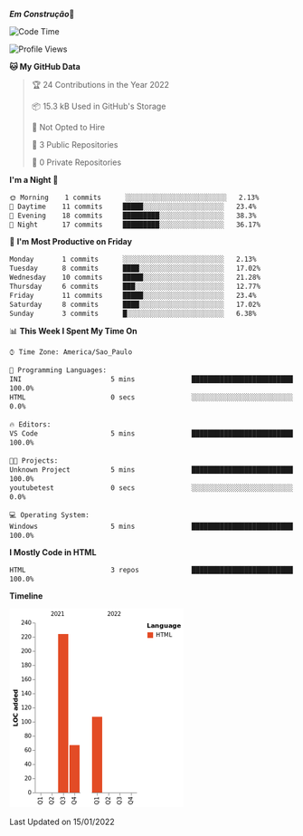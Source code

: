 ***Em Construção***🔧


  <!--START_SECTION:waka-->
![Code Time](http://img.shields.io/badge/Code%20Time-5%20mins-blue)

![Profile Views](http://img.shields.io/badge/Profile%20Views-5-blue)

**🐱 My GitHub Data** 

> 🏆 24 Contributions in the Year 2022
 > 
> 📦 15.3 kB Used in GitHub's Storage 
 > 
> 🚫 Not Opted to Hire
 > 
> 📜 3 Public Repositories 
 > 
> 🔑 0 Private Repositories  
 > 
**I'm a Night 🦉** 

```text
🌞 Morning    1 commits      ░░░░░░░░░░░░░░░░░░░░░░░░░   2.13% 
🌆 Daytime    11 commits     █████░░░░░░░░░░░░░░░░░░░░   23.4% 
🌃 Evening    18 commits     █████████░░░░░░░░░░░░░░░░   38.3% 
🌙 Night      17 commits     █████████░░░░░░░░░░░░░░░░   36.17%

```
📅 **I'm Most Productive on Friday** 

```text
Monday       1 commits      ░░░░░░░░░░░░░░░░░░░░░░░░░   2.13% 
Tuesday      8 commits      ████░░░░░░░░░░░░░░░░░░░░░   17.02% 
Wednesday    10 commits     █████░░░░░░░░░░░░░░░░░░░░   21.28% 
Thursday     6 commits      ███░░░░░░░░░░░░░░░░░░░░░░   12.77% 
Friday       11 commits     █████░░░░░░░░░░░░░░░░░░░░   23.4% 
Saturday     8 commits      ████░░░░░░░░░░░░░░░░░░░░░   17.02% 
Sunday       3 commits      █░░░░░░░░░░░░░░░░░░░░░░░░   6.38%

```


📊 **This Week I Spent My Time On** 

```text
⌚︎ Time Zone: America/Sao_Paulo

💬 Programming Languages: 
INI                      5 mins              █████████████████████████   100.0% 
HTML                     0 secs              ░░░░░░░░░░░░░░░░░░░░░░░░░   0.0%

🔥 Editors: 
VS Code                  5 mins              █████████████████████████   100.0%

🐱‍💻 Projects: 
Unknown Project          5 mins              █████████████████████████   100.0% 
youtubetest              0 secs              ░░░░░░░░░░░░░░░░░░░░░░░░░   0.0%

💻 Operating System: 
Windows                  5 mins              █████████████████████████   100.0%

```

**I Mostly Code in HTML** 

```text
HTML                     3 repos             █████████████████████████   100.0%

```


**Timeline**

![Chart not found](https://raw.githubusercontent.com/loopingstars/loopingstars/main/charts/bar_graph.png) 


 Last Updated on 15/01/2022
<!--END_SECTION:waka-->
  
  
   
